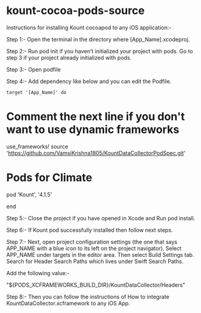 # kount-cocoa-pods-source

Instructions for installing Kount cocoapod to any iOS application:-

Step 1:- Open the terminal in the directory where [App_Name].xcodeproj.

Step 2:- Run pod init if you haven’t initialized your project with pods. Go to step 3 if your project already initialized with pods.

Step 3:- Open podfile

Step 4:- Add dependency like below and you can edit the Podfile.

	target '[App_Name]' do
  # Comment the next line if you don't want to use dynamic frameworks
  use_frameworks!
  source 'https://github.com/VamsiKrishna1805/KountDataCollectorPodSpec.git'

  # Pods for Climate
  pod 'Kount', '4.1.5'

end

Step 5:- Close the project if you have opened in Xcode and Run pod install.

Step 6:- If Kount pod successfully installed then follow next steps.

Step 7:- Next, open project configuration settings (the one that says APP_NAME with a blue icon to its left on the project navigator). Select APP_NAME under targets in the editor area. Then select Build Settings tab. Search for Header Search Paths which lives under Swift Search Paths.

Add the following value:-

"${PODS_XCFRAMEWORKS_BUILD_DIR}/KountDataCollector/Headers"


Step 8:- Then you can follow the instructions of How to integrate KountDataCollector.xcframework to any iOS App.




